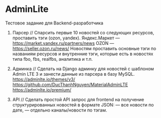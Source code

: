 # AdminLite
Тестовое задание для Backend-разработчика

1. Парсер // Спарсить первые 10 новостей со следующих ресурсов, проставить тэги (ozon, yandex).
Яндекс.Маркет — https://market.yandex.ru/partners/news 
OZON — https://seller.ozon.ru/news/ 
Новостям проставить основные тэги по названиям ресурсов и внутренние тэги, которые есть в новостях типа fbo, fbs, realfbs, аналитика и т.п.

2. Админка // Сделать на Django админку для новостей с шаблоном Admin LTE 3 и занести данные из парсера в базу MySQL.
https://adminlte.io/themes/v3/
https://github.com/DucThanhNguyen/MaterialAdminLTE
https://adminlte.io/premium/

3. API // Сделать простой API запрос для frontend на получение структурированных новостей в формате JSON:
— все новости по дате,
— отдельно каналы/новости по тэгам.


